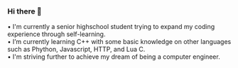 ### Hi there 👋
 • I'm currently a senior highschool student trying to expand my coding experience through self-learning. <br />
 • I’m currently learning C++ with some basic knowledge on other languages such as Phython, Javascript, HTTP, and Lua C. <br />
 • I'm striving further to achieve my dream of being a computer engineer. <br />

<!--
**Ribitsz/Ribitsz** is a ✨ _special_ ✨ repository because its `README.md` (this file) appears on your GitHub profile.

Here are some ideas to get you started:

- 🔭 I’m currently working on ...
- 🌱 I’m currently learning ...
- 👯 I’m looking to collaborate on ...
- 🤔 I’m looking for help with ...
- 💬 Ask me about ...
- 📫 How to reach me: ...
- 😄 Pronouns: ...
- ⚡ Fun fact: ...
-->
